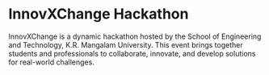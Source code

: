# InnovXChange Hackathon

InnovXChange is a dynamic hackathon hosted by the School of Engineering and Technology, K.R. Mangalam University. 
This event brings together students and professionals to collaborate, innovate, and develop solutions for real-world challenges.
